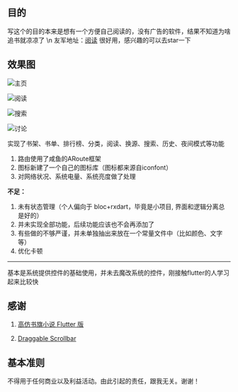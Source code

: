 ## 目的
写这个的目的本来是想有一个方便自己阅读的，没有广告的软件，结果不知道为啥追书就凉凉了 \n
友军地址：[阅读](https://github.com/leaf-fade/MyBookshelf)
很好用，感兴趣的可以去star一下

## 效果图
![主页](https://upload-images.jianshu.io/upload_images/5999599-20bc9ee89dbe97b2.png?imageMogr2/auto-orient/strip%7CimageView2/2/w/240)

![阅读](https://upload-images.jianshu.io/upload_images/5999599-56fb89234df796a3.png?imageMogr2/auto-orient/strip%7CimageView2/2/w/240)

![搜索](https://upload-images.jianshu.io/upload_images/5999599-475d810fc76fe3bd.png?imageMogr2/auto-orient/strip%7CimageView2/2/w/240)

![讨论](https://upload-images.jianshu.io/upload_images/5999599-4ff286f34289afed.png?imageMogr2/auto-orient/strip%7CimageView2/2/w/240)


实现了书架、书单、排行榜、分类，阅读、换源、搜索、历史、夜间模式等功能

1. 路由使用了咸鱼的ARoute框架
2. 图标新建了一个自己的图标库（图标都来源自iconfont）
3. 对网络状况、系统电量、系统亮度做了处理

**不足：**

1. 未有状态管理（个人偏向于 bloc+rxdart，毕竟是小项目, 界面和逻辑分离总是好的）
2. 并未实现全部功能，后续功能应该也不会再添加了
3. 有些做的不够严谨，并未单独抽出来放在一个常量文件中（比如颜色、文字等）
4. 优化卡顿

***
基本是系统提供控件的基础使用，并未去魔改系统的控件，刚接触flutter的人学习起来比较快

## 感谢
1. [高仿书旗小说 Flutter 版](https://github.com/huanxsd/flutter_shuqi)

2. [Draggable Scrollbar](https://github.com/fluttercommunity/flutter-draggable-scrollbar)

## 基本准则
不得用于任何商业以及利益活动。由此引起的责任，跟我无关。谢谢！
